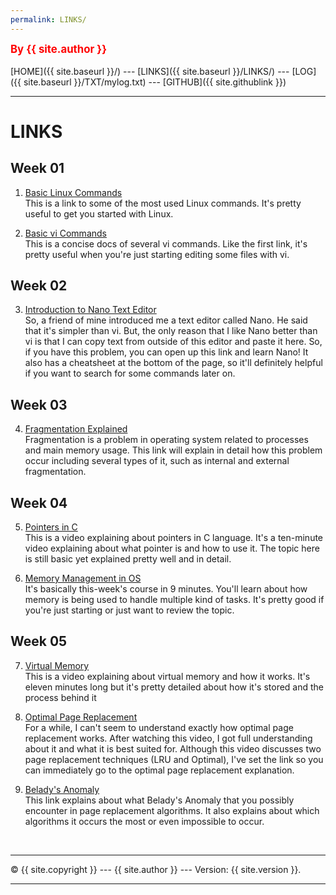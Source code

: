 ```yaml
---
permalink: LINKS/
---
```

<span style="color:red; font-weight:bold; font-size:larger;">By {{ site.author }}</span>
<br><br>
[HOME]({{ site.baseurl }}/) ---
[LINKS]({{ site.baseurl }}/LINKS/) ---
[LOG]({{ site.baseurl }}/TXT/mylog.txt) ---
[GITHUB]({{ site.githublink }})
<br>
<hr>

# LINKS

## Week 01
1. [Basic Linux Commands](https://linuxopsys.com/topics/basic-linux-commands)<br>
This is a link to some of the most used Linux commands.
It's pretty useful to get you started with Linux.

2. [Basic vi Commands](https://www.cs.colostate.edu/helpdocs/vi.html)<br>
This is a concise docs of several vi commands.
Like the first link, it's pretty useful when you're just starting editing some files with vi.

## Week 02
3. [Introduction to Nano Text Editor](https://itsfoss.com/nano-editor-guide/)<br>
So, a friend of mine introduced me a text editor called Nano.
He said that it's simpler than vi.
But, the only reason that I like Nano better than vi is that I can copy text from outside of this editor and paste it here.
So, if you have this problem, you can open up this link and learn Nano!
It also has a cheatsheet at the bottom of the page, so it'll definitely helpful if you want to search for some commands later on.

## Week 03
4. [Fragmentation Explained](https://www.scaler.com/topics/what-is-fragmentation-in-os/)<br>
Fragmentation is a problem in operating system related to processes and main memory usage.
This link will explain in detail how this problem occur including several types of it, such as internal and external fragmentation.

## Week 04
5. [Pointers in C](https://www.youtube.com/watch?v=mw1qsMieK5c)<br>
This is a video explaining about pointers in C language.
It's a ten-minute video explaining about what pointer is and how to use it.
The topic here is still basic yet explained pretty well and in detail.

6. [Memory Management in OS](https://www.youtube.com/watch?v=qdkxXygc3rE)<br>
It's basically this-week's course in 9 minutes.
You'll learn about how memory is being used to handle multiple kind of tasks.
It's pretty good if you're just starting or just want to review the topic.

## Week 05
7. [Virtual Memory](https://www.youtube.com/watch?v=2quKyPnUShQ)<br>
This is a video explaining about virtual memory and how it works.
It's eleven minutes long but it's pretty detailed about how it's stored and the process behind it

8. [Optimal Page Replacement](https://youtu.be/DXU7SqsYDvg?t=487)<br>
For a while, I can't seem to understand exactly how optimal page replacement works.
After watching this video, I got full understanding about it and what it is best suited for.
Although this video discusses two page replacement techniques (LRU and Optimal), I've set the link so you can immediately go to the optimal page replacement explanation.

9. [Belady's Anomaly](https://www.geeksforgeeks.org/beladys-anomaly-in-page-replacement-algorithms/)<br>
This link explains about what Belady's Anomaly that you possibly encounter in page replacement algorithms.
It also explains about which algorithms it occurs the most or even impossible to occur.

<br>
<hr>
&copy; {{ site.copyright }} --- {{ site.author }} --- Version: {{ site.version }}.
<hr>
<br> 
